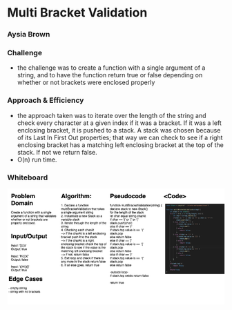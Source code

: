 # Multi Bracket Validation
### Aysia Brown

### Challenge
- the challenge was to create a function with a single argument of a string, and to have the function return true or false depending on whether or not brackets were enclosed properly

### Approach & Efficiency
- the approach taken was to iterate over the length of the string and check every character at a given index if it was a bracket. If it was a left enclosing bracket, it is pushed to a stack. A stack was chosen because of its Last In First Out properties; that way we can check to see if a right enclosing bracket has a matching left enclosing bracket at the top of the stack. If not we return false.
- O(n) run time.


### Whiteboard
![WB](../assets/multiBracketVal.png)